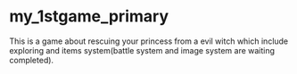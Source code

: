 # my_1stgame_primary
This is a game about rescuing your princess from a evil witch which include exploring and items system(battle system and image system are waiting completed).
